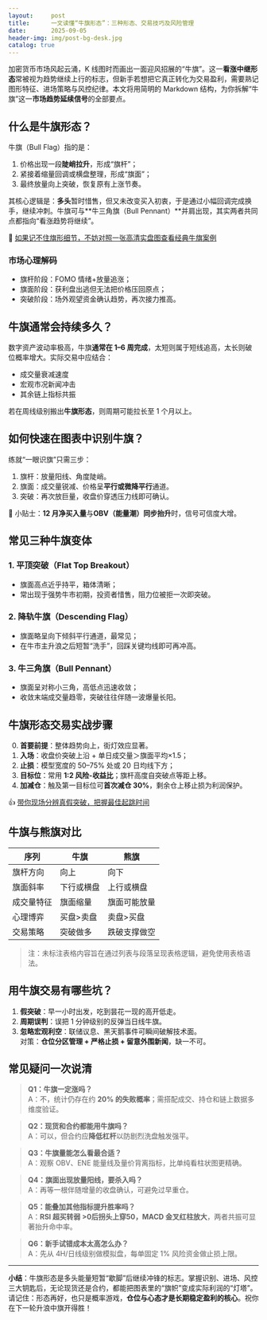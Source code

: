 ```yaml
---
layout:     post
title:      一文读懂“牛旗形态”：三种形态、交易技巧及风险管理
date:       2025-09-05
header-img: img/post-bg-desk.jpg
catalog: true
---
```


加密货币市场风起云涌，K 线图时而画出一面迎风招展的“牛旗”。这一**看涨中继形态**常被视为趋势继续上行的标志，但新手若想把它真正转化为交易盈利，需要熟记图形特征、进场策略与风控纪律。本文将用简明的 Markdown 结构，为你拆解“牛旗”这一**市场趋势延续信号**的全部要点。

## 什么是牛旗形态？

牛旗（Bull Flag）指的是：  
1. 价格出现一段**陡峭拉升**，形成“旗杆”；  
2. 紧接着缩量回调或横盘整理，形成“旗面”；  
3. 最终放量向上突破，恢复原有上涨节奏。

其核心逻辑是：**多头**暂时惜售，但又未改变买入初衷，于是通过小幅回调完成换手，继续冲刺。牛旗可与**牛三角旗（Bull Pennant）**并肩出现，其实两者共同点都指向“看涨趋势将继续”。

👀 [如果记不住旗形细节，不妨对照一张高清实盘图查看经典牛旗案例](https://okxdog.com/)

### 市场心理解码

- 旗杆阶段：FOMO 情绪+放量追涨；  
- 旗面阶段：获利盘出逃但无法把价格压回原点；  
- 突破阶段：场外观望资金确认趋势，再次接力推高。

## 牛旗通常会持续多久？

数字资产波动率极高，牛旗**通常在 1–6 周完成**，太短则属于短线追高，太长则破位概率增大。实际交易中应结合：

- 成交量衰减速度  
- 宏观市况新闻冲击  
- 其余链上指标共振

若在周线级别搬出**牛旗形态**，则周期可能拉长至 1 个月以上。

## 如何快速在图表中识别牛旗？

练就“一眼识旗”只需三步：

1. 旗杆：放量阳线、角度陡峭。  
2. 旗面：成交量锐减、价格呈**平行或微降平行**通道。  
3. 突破：再次放巨量，收盘价穿透压力线即可确认。

🎯 小贴士：**12 月净买入量**与**OBV（能量潮）同步抬升**时，信号可信度大增。

## 常见三种牛旗变体

### 1. 平顶突破（Flat Top Breakout）

- 旗面高点近乎持平，箱体清晰；  
- 常出现于强势牛市初期，投资者惜售，阻力位被拒一次即突破。

### 2. 降轨牛旗（Descending Flag）

- 旗面略呈向下倾斜平行通道，最常见；  
- 在牛市主升浪之后短暂“洗手”，回踩关键均线即可再冲高。

### 3. 牛三角旗（Bull Pennant）

- 旗面呈对称小三角，高低点迅速收敛；  
- 收敛末端成交量趋零，突破往往伴随一波爆量长阳。

## 牛旗形态交易实战步骤

0. **首要前提**：整体趋势向上，街灯效应显著。  
1. **入场**：收盘价突破上沿 + 单日成交量＞旗面平均×1.5；  
2. **止损**：模型宽度的 50–75% 处或 20 日均线下方；  
3. **目标位**：常用 **1:2 风险-收益比**；旗杆高度自突破点等距上移。  
4. **加减仓**：触及第一目标位可**首次减仓 30%**，剩余仓上移止损为利润保护。

👍 [带你现场分辨真假突破，把握最佳起跳时间](https://okxdog.com/)

## 牛旗与熊旗对比

| 序列        | 牛旗                | 熊旗                |
|-------------|---------------------|---------------------|
| 旗杆方向    | 向上                | 向下                |
| 旗面斜率    | 下行或横盘          | 上行或横盘          |
| 成交量特征  | 旗面缩量            | 旗面可能放量        |
| 心理博弈    | 买盘>卖盘           | 卖盘>买盘           |
| 交易策略    | 突破做多            | 跌破支撑做空        |

> 注：未标注表格内容旨在通过列表与段落呈现表格逻辑，避免使用表格语法。

## 用牛旗交易有哪些坑？

1. **假突破**：早一小时出发，吃到昙花一现的高开低走。  
2. **周期误判**：误把 1 分钟级别的反弹当日线牛旗。  
3. **忽略宏观利空**：联储议息、黑天鹅事件可瞬间破解技术面。  
对策：**仓位分区管理 + 严格止损 + 留意外围新闻**，缺一不可。

## 常见疑问一次说清

> **Q1：牛旗一定涨吗？**  
> A：不，统计仍存在约 **20% 的失败概率**；需搭配成交、持仓和链上数据多维度验证。

> **Q2：现货和合约都能用牛旗吗？**  
> A：可以，但合约应**降低杠杆**以防剧烈洗盘触发强平。

> **Q3：牛旗量能怎么看最合适？**  
> A：观察 OBV、ENE 能量线及量价背离指标，比单纯看柱状图更精确。

> **Q4：旗面出现放量阳线，要杀入吗？**  
> A：再等一根伴随增量的收盘确认，可避免过早重仓。

> **Q5：能叠加其他指标提升胜率吗？**  
> A：**RSI 超买转弱 >0后拐头上穿50，MACD 金叉红柱放大**，两者共振可显著抬升命中率。

> **Q6：新手试错成本太高怎么办？**  
> A：先从 4H/日线级别做模拟盘，每单固定 1% 风险资金做止损上限。

---

**小结**：牛旗形态是多头能量短暂“歇脚”后继续冲锋的标志。掌握识别、进场、风控三大钥匙后，无论现货还是合约，都能把图表里的“旗帜”变成实际利润的“灯塔”。请记住：形态再好，也只是概率游戏，**仓位与心态才是长期稳定盈利的核心**。祝你在下一轮升浪中旗开得胜！